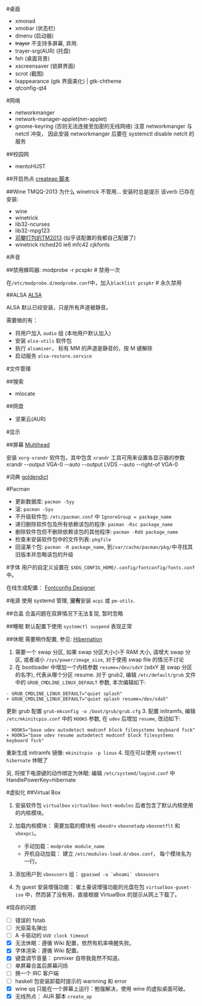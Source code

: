 #桌面
* xmonad
* xmobar (状态栏)
* dmenu (启动器)
* ~~trayer~~ 不支持多屏幕, 弃用.
* trayer-srg(AUR) (托盘)
* feh (桌面背景)
* xscreensaver (锁屏界面)
* scrot (截图)
* lxappearance (gtk 界面美化) | gtk-chtheme
* qtconfig-qt4

#网络
* networkmanger 
* network-manager-applet(nm-applet)
* gnome-keyring (否则无法连接至加密的无线网络)
注意 networkmanger 与 netctl 冲突， 因此安装 networkmanger 后要在 systemctl disable netclt 的服务

##校园网
* mentoHUST

##开启热点
[createap 脚本](https://wiki.archlinux.org/index.php/Software_access_point)

##Wine TMQQ-2013
为什么 winetrick 不管用... 安装时总是提示 该verb 已存在
安装:
* wine
* winetrick
* lib32-ncurses
* lib32-mpg123
* [邓攀打包的TM2013](http://www.zhihu.com/question/23770274/answer/45703773)
  (似乎该配置的我都自己配置了)
* winetrick riched20 ie6 mfc42 cjkfonts

#声音

##禁用蜂鸣器: 
    modprobe -r pcspkr # 禁用一次

在`/etc/modprobe.d/modprobe.conf`中，加入`blacklist pcspkr` # 永久禁用

##ALSA
[ALSA](https://wiki.archlinux.org/index.php/Advanced_Linux_Sound_Architecture)

ALSA 默认已经安装，只是所有声道被静音。

需要做的有：
* 将用户加入 `audio` 组 (本地用户默认加入)
* 安装 `alsa-utils` 软件包
* 执行 `alsamixer`， 标有 MM 的声道是静音的，按 M 键解除 
* 启动服务 `alsa-restore.service`

#文件管理

##搜索
* mlocate 

##网盘
* 坚果云(AUR)

#显示

##屏幕
[Multihead](https://wiki.archlinux.org/index.php/Multihead)

安装 `xorg-xrandr` 软件包，其中包含 `xrandr` 工具可用来设置各显示器的参数
    xrandr --output VGA-0 --auto --output LVDS --auto --right-of VGA-0

#词典
[goldendict](http://blog.yuanbin.me/posts/2013/01/goldendictxia-san-da-you-zhi-ci-ku-shi-yong-xiao-ji.html)

#Pacman
* 更新数据库: `pacman -Syy`
* 滚: `pacman -Syu`
* 不升级软件包: `/etc/pacman.conf` 中 `IgnoreGroup = package_name`
* 递归删除软件包及所有依赖该包的程序: `pacman -Rsc package_name`
* 删除软件包但不删除依赖该包的其他程序: `pacman -Rdd package_name`
* 检查未安装软件包中的文件列表: `pkgfile`
* 回滚某个包: `pacman -R package_name`, 到`/var/cache/pacman/pkg/`中寻找其旧版本并忽略该包的升级

#字体
用户的自定义设置在 `$XDG_CONFIG_HOME/.config/fontconfig/fonts.conf` 中。

在线生成配置： [Fontconfig Designer](http://wenq.org/cloud/fcdesigner_local.html#`)

#电源
使用 systemd 管理, **没有**安装 `acpi` 或 `pm-utils`.

##合盖
合盖问题在双屏情况下无法复现, 暂时忽略

##睡眠
默认配置下使用 `systemctl suspend` 表现正常

##休眠
需要稍作配置, 参见:
[Hibernation](https://wiki.archlinux.org/index.php/Power_management/Suspend_and_hibernate#Hibernation)
1. 需要一个 swap 分区, 如果 swap 分区大小小于 RAM 大小, 请增大 swap 分区, 或者减小  `/sys/power/image_size`, 对于使用 swap file 的情况不讨论
2. 在 bootloader 中增加一个内核参数 `resume=/dev/sdxY` (sdxY 是 swap 分区的名字), 代表从哪个分区 resume. 对于 grub2, 编辑 `/etc/default/grub` 文件中的 `GRUB_CMDLINE_LINUX_DEFAULT` 参数, 本次编辑如下:
```
- GRUB_CMDLINE_LINUX_DEFAULT="quiet splash"
+ GRUB_CMDLINE_LINUX_DEFAULT="quiet splash resume=/dev/sda5"
```
更新 grub 配置 `grub-mkconfig -o /boot/grub/grub.cfg`
3. 配置 initramfs, 编辑 `/etc/mkinitcpio.conf` 中的 `HOOKS` 参数, 在 `udev` 后增加 `resume`, 改动如下:
```
- HOOKS="base udev autodetect modconf block filesystems keyboard fsck"
+ HOOKS="base udev resume autodetect modconf block filesystems keyboard fsck"
```
重新生成 initramfs 镜像: `mkinitcpio -p linux`
4. 现在可以使用 `systemctl hibernate` 休眠了

另, 将按下电源键的动作绑定为休眠: 编辑 `/etc/systemd/logind.conf` 中 HandlePowerKey=hibernate 

#虚拟化
##Virtual Box
1. 安装软件包 `virtualbox` `virtualbox-host-modules` 后者包含了默认内核使用的内核模块。
2. 加载内核模块： 需要加载的模块有 `vboxdrv` `vboxnetadp` `vboxnetflt` 和 `vboxpci`。
    * 手动加载：`modprobe module_name`
    * 开机自动加载： 建立 `/etc/modules-load.d/vbox.conf`， 每个模块名为一行。

3. 添加用户到 `vboxusers` 组： ``gpasswd -a `whoami` vboxusers``
4. 为 guest 安装增强功能： 崔土豪说增强功能的光盘在包 `virtualbox-guset-iso` 中，然而装了没有用，直接根据 VirtualBox 的提示从网上下载了。

#现存的问题
- [ ] 错误的 fstab
- [ ] 光驱莫名弹出
- [ ] A 卡驱动的 `UVD clock timeout`
- [x] 无法休眠：遵循 Wiki 配置，依然有机率唤醒失败。
- [x] 字体渲染：遵循 Wiki 配置。
- [x] 键盘调节音量： pnmixer 自带我竟然不知道。
- [ ] 单屏幕合盖后屏幕闪烁
- [ ] 换一个 IRC 客户端
- [ ] haskell 包安装卸载时提示的 warnning 和 error
- [x] wine qq 只能在一个屏幕上运行：勉强解决，使用 wine 的虚拟桌面可破。
- [x] 无线热点： AUR 脚本 `create_ap`
